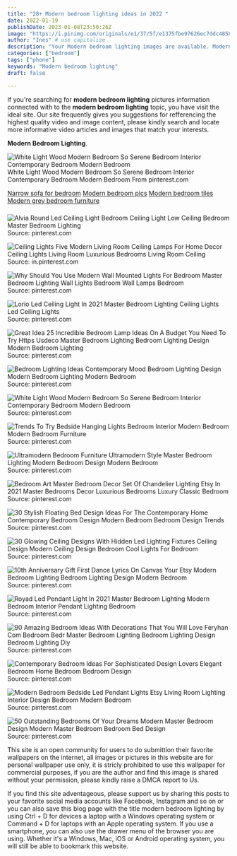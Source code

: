 ```yaml
---
title: "28+ Modern bedroom lighting ideas in 2022 "
date: 2022-01-19
publishDate: 2023-01-08T23:50:26Z
image: "https://i.pinimg.com/originals/e1/37/5f/e1375fbe97626ec7ddc4858715fd976f.jpg"
author: "Ines" # use capitalize
description: "Your Modern bedroom lighting images are available. Modern bedroom lighting are a topic that is being searched for and liked by netizens now. You can Download the Modern bedroom lighting files here. Find and Download all royalty-free photos and vectors."
categories: ["bedroom"]
tags: ["phone"]
keywords: "Modern bedroom lighting"
draft: false

---
```


If you're searching for **modern bedroom lighting** pictures information connected with to the **modern bedroom lighting** topic, you have visit the ideal  site.  Our site frequently  gives you  suggestions  for refferencing  the highest  quality video and image  content, please kindly search and locate more informative video articles and images  that match your interests.

**Modern Bedroom Lighting**. 

![White Light Wood Modern Bedroom So Serene Bedroom Interior Contemporary Bedroom Modern Bedroom](https://i.pinimg.com/originals/fd/9d/59/fd9d5955329c6d95debca0d20e5ef50a.jpg "White Light Wood Modern Bedroom So Serene Bedroom Interior Contemporary Bedroom Modern Bedroom")
White Light Wood Modern Bedroom So Serene Bedroom Interior Contemporary Bedroom Modern Bedroom From pinterest.com

[Narrow sofa for bedroom](/narrow-sofa-for-bedroom/)
[Modern bedroom pics](/modern-bedroom-pics/)
[Modern bedroom tiles](/modern-bedroom-tiles/)
[Modern grey bedroom furniture](/modern-grey-bedroom-furniture/)



### 

 


![Alvia Round Led Ceiling Light Bedroom Ceiling Light Low Ceiling Bedroom Master Bedroom Lighting](https://i.pinimg.com/originals/6e/d7/3c/6ed73c065a0e856e6e5ed25d210d578b.jpg "Alvia Round Led Ceiling Light Bedroom Ceiling Light Low Ceiling Bedroom Master Bedroom Lighting")
Source: pinterest.com

 

![Ceiling Lights Five Modern Living Room Ceiling Lamps For Home Decor Ceiling Lights Living Room Luxurious Bedrooms Living Room Ceiling](https://i.pinimg.com/originals/80/37/51/80375192c25f8d1d223a569a5d20fa01.jpg "Ceiling Lights Five Modern Living Room Ceiling Lamps For Home Decor Ceiling Lights Living Room Luxurious Bedrooms Living Room Ceiling")
Source: in.pinterest.com

 

![Why Should You Use Modern Wall Mounted Lights For Bedroom Master Bedroom Lighting Wall Lights Bedroom Wall Lamps Bedroom](https://i.pinimg.com/736x/db/3e/f5/db3ef501f5795d0ae04bad44ec6a45dd.jpg "Why Should You Use Modern Wall Mounted Lights For Bedroom Master Bedroom Lighting Wall Lights Bedroom Wall Lamps Bedroom")
Source: pinterest.com

 

![Lorio Led Ceiling Light In 2021 Master Bedroom Lighting Ceiling Lights Led Ceiling Lights](https://i.pinimg.com/originals/c5/8e/ee/c58eee35b09e457357ca51f5dce0021b.jpg "Lorio Led Ceiling Light In 2021 Master Bedroom Lighting Ceiling Lights Led Ceiling Lights")
Source: pinterest.com

 

![Great Idea 25 Incredible Bedroom Lamp Ideas On A Budget You Need To Try Https Usdeco Master Bedroom Lighting Bedroom Lighting Design Modern Bedroom Lighting](https://i.pinimg.com/originals/0e/e1/27/0ee12747bd718b4a4387c337fd6caaae.jpg "Great Idea 25 Incredible Bedroom Lamp Ideas On A Budget You Need To Try Https Usdeco Master Bedroom Lighting Bedroom Lighting Design Modern Bedroom Lighting")
Source: pinterest.com

 

![Bedroom Lighting Ideas Contemporary Mood Bedroom Lighting Design Modern Bedroom Lighting Modern Bedroom](https://i.pinimg.com/originals/a6/2d/77/a62d7776edd9a552470e5963a5496de9.png "Bedroom Lighting Ideas Contemporary Mood Bedroom Lighting Design Modern Bedroom Lighting Modern Bedroom")
Source: pinterest.com

 

![White Light Wood Modern Bedroom So Serene Bedroom Interior Contemporary Bedroom Modern Bedroom](https://i.pinimg.com/originals/fd/9d/59/fd9d5955329c6d95debca0d20e5ef50a.jpg "White Light Wood Modern Bedroom So Serene Bedroom Interior Contemporary Bedroom Modern Bedroom")
Source: pinterest.com

 

![Trends To Try Bedside Hanging Lights Bedroom Interior Modern Bedroom Modern Bedroom Furniture](https://i.pinimg.com/736x/dd/c2/5e/ddc25ecca634f016e9ee1ce5146f12bb.jpg "Trends To Try Bedside Hanging Lights Bedroom Interior Modern Bedroom Modern Bedroom Furniture")
Source: pinterest.com

 

![Ultramodern Bedroom Furniture Ultramodern Style Master Bedroom Lighting Modern Bedroom Design Modern Bedroom](https://i.pinimg.com/originals/17/5b/c7/175bc7cbd67895a4dfb8b730c2f248cd.jpg "Ultramodern Bedroom Furniture Ultramodern Style Master Bedroom Lighting Modern Bedroom Design Modern Bedroom")
Source: pinterest.com

 

![Bedroom Art Master Bedroom Decor Set Of Chandelier Lighting Etsy In 2021 Master Bedrooms Decor Luxurious Bedrooms Luxury Classic Bedroom](https://i.pinimg.com/originals/1e/20/bb/1e20bb71fb0509393540c5e16cbd903a.png "Bedroom Art Master Bedroom Decor Set Of Chandelier Lighting Etsy In 2021 Master Bedrooms Decor Luxurious Bedrooms Luxury Classic Bedroom")
Source: pinterest.com

 

![30 Stylish Floating Bed Design Ideas For The Contemporary Home Contemporary Bedroom Design Modern Bedroom Bedroom Design Trends](https://i.pinimg.com/originals/ef/dd/71/efdd71b98e07c8e62a4f8ae16c93c7b3.jpg "30 Stylish Floating Bed Design Ideas For The Contemporary Home Contemporary Bedroom Design Modern Bedroom Bedroom Design Trends")
Source: pinterest.com

 

![30 Glowing Ceiling Designs With Hidden Led Lighting Fixtures Ceiling Design Modern Ceiling Design Bedroom Cool Lights For Bedroom](https://i.pinimg.com/originals/b5/c2/67/b5c267c806ccdde3c078d64a375b8179.jpg "30 Glowing Ceiling Designs With Hidden Led Lighting Fixtures Ceiling Design Modern Ceiling Design Bedroom Cool Lights For Bedroom")
Source: pinterest.com

 

![10th Anniversary Gift First Dance Lyrics On Canvas Your Etsy Modern Bedroom Lighting Bedroom Lighting Design Modern Bedroom](https://i.pinimg.com/originals/34/bb/58/34bb58ef975fa7159882f7178eadbb34.jpg "10th Anniversary Gift First Dance Lyrics On Canvas Your Etsy Modern Bedroom Lighting Bedroom Lighting Design Modern Bedroom")
Source: pinterest.com

 

![Royad Led Pendant Light In 2021 Master Bedroom Lighting Modern Bedroom Interior Pendant Lighting Bedroom](https://i.pinimg.com/originals/a4/6a/de/a46adecc279a79ee33b2f4e556d4c050.jpg "Royad Led Pendant Light In 2021 Master Bedroom Lighting Modern Bedroom Interior Pendant Lighting Bedroom")
Source: pinterest.com

 

![90 Amazing Bedroom Ideas With Decorations That You Will Love Feryhan Com Bedroom Bedr Master Bedroom Lighting Bedroom Lighting Design Bedroom Lighting Diy](https://i.pinimg.com/originals/a5/bf/55/a5bf55b21d670020754156f60586928c.png "90 Amazing Bedroom Ideas With Decorations That You Will Love Feryhan Com Bedroom Bedr Master Bedroom Lighting Bedroom Lighting Design Bedroom Lighting Diy")
Source: pinterest.com

 

![Contemporary Bedroom Ideas For Sophisticated Design Lovers Elegant Bedroom Home Bedroom Bedroom Design](https://i.pinimg.com/originals/d3/5f/ba/d35fba037051995139b0fa5c64ebbe6d.jpg "Contemporary Bedroom Ideas For Sophisticated Design Lovers Elegant Bedroom Home Bedroom Bedroom Design")
Source: pinterest.com

 

![Modern Bedroom Bedside Led Pendant Lights Etsy Living Room Lighting Interior Design Bedroom Modern Bedroom](https://i.pinimg.com/originals/8d/f1/9b/8df19bc373d94c168839859f6f18874a.png "Modern Bedroom Bedside Led Pendant Lights Etsy Living Room Lighting Interior Design Bedroom Modern Bedroom")
Source: pinterest.com

 

![50 Outstanding Bedrooms Of Your Dreams Modern Master Bedroom Design Modern Master Bedroom Bedroom Bed Design](https://i.pinimg.com/originals/e1/37/5f/e1375fbe97626ec7ddc4858715fd976f.jpg "50 Outstanding Bedrooms Of Your Dreams Modern Master Bedroom Design Modern Master Bedroom Bedroom Bed Design")
Source: pinterest.com

 

This site is an open community for users to do submittion their favorite wallpapers on the internet, all images or pictures in this website are for personal wallpaper use only, it is stricly prohibited to use this wallpaper for commercial purposes, if you are the author and find this image is shared without your permission, please kindly raise a DMCA report to Us.

If you find this site adventageous, please support us by sharing this posts to your favorite social media accounts like Facebook, Instagram and so on or you can also save this blog page with the title modern bedroom lighting by using Ctrl + D for devices a laptop with a Windows operating system or Command + D for laptops with an Apple operating system. If you use a smartphone, you can also use the drawer menu of the browser you are using. Whether it's a Windows, Mac, iOS or Android operating system, you will still be able to bookmark this website.
